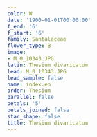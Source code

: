 ```yaml
---
color: W
date: '1900-01-01T00:00:00'
f_end: '6'
f_start: '6'
family: Santalaceae
flower_type: B
image:
- M_0_10343.JPG
latin: Thesium divaricatum
lead: M_0_10343.JPG
lead_sample: false
name: index.en
order: Thesium
parallel: false
petals: '5'
petals_joined: false
star_shape: false
title: Thesium divaricatum
---
```

